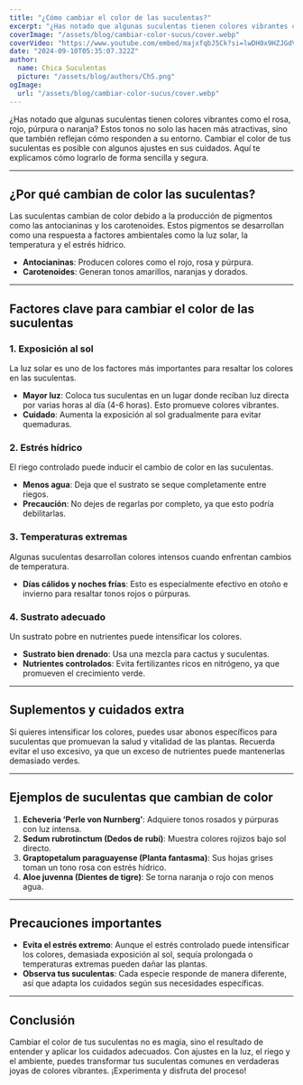 ```yaml
---
title: "¿Cómo cambiar el color de las suculentas?"
excerpt: "¿Has notado que algunas suculentas tienen colores vibrantes como el rosa, rojo, púrpura o naranja? Estos tonos no solo las hacen más atractivas, sino que también reflejan cómo responden a su entorno."
coverImage: "/assets/blog/cambiar-color-sucus/cover.webp"
coverVideo: "https://www.youtube.com/embed/majxfqbJ5Ck?si=lwDH0x9HZJGdVbEu"
date: "2024-09-10T05:35:07.322Z"
author:
  name: Chica Suculentas
  picture: "/assets/blog/authors/ChS.png"
ogImage:
  url: "/assets/blog/cambiar-color-sucus/cover.webp"
---
```


¿Has notado que algunas suculentas tienen colores vibrantes como el rosa, rojo, púrpura o naranja? Estos tonos no solo las hacen más atractivas, sino que también reflejan cómo responden a su entorno. Cambiar el color de tus suculentas es posible con algunos ajustes en sus cuidados. Aquí te explicamos cómo lograrlo de forma sencilla y segura.

---

## ¿Por qué cambian de color las suculentas?

Las suculentas cambian de color debido a la producción de pigmentos como las antocianinas y los carotenoides. Estos pigmentos se desarrollan como una respuesta a factores ambientales como la luz solar, la temperatura y el estrés hídrico.

- **Antocianinas**: Producen colores como el rojo, rosa y púrpura.
- **Carotenoides**: Generan tonos amarillos, naranjas y dorados.

---

## Factores clave para cambiar el color de las suculentas

### 1. **Exposición al sol**
La luz solar es uno de los factores más importantes para resaltar los colores en las suculentas.

- **Mayor luz**: Coloca tus suculentas en un lugar donde reciban luz directa por varias horas al día (4-6 horas). Esto promueve colores vibrantes.
- **Cuidado**: Aumenta la exposición al sol gradualmente para evitar quemaduras.

### 2. **Estrés hídrico**
El riego controlado puede inducir el cambio de color en las suculentas.

- **Menos agua**: Deja que el sustrato se seque completamente entre riegos.
- **Precaución**: No dejes de regarlas por completo, ya que esto podría debilitarlas.

### 3. **Temperaturas extremas**
Algunas suculentas desarrollan colores intensos cuando enfrentan cambios de temperatura.

- **Días cálidos y noches frías**: Esto es especialmente efectivo en otoño e invierno para resaltar tonos rojos o púrpuras.

### 4. **Sustrato adecuado**
Un sustrato pobre en nutrientes puede intensificar los colores.

- **Sustrato bien drenado**: Usa una mezcla para cactus y suculentas.
- **Nutrientes controlados**: Evita fertilizantes ricos en nitrógeno, ya que promueven el crecimiento verde.

---

## Suplementos y cuidados extra

Si quieres intensificar los colores, puedes usar abonos específicos para suculentas que promuevan la salud y vitalidad de las plantas. Recuerda evitar el uso excesivo, ya que un exceso de nutrientes puede mantenerlas demasiado verdes.

---

## Ejemplos de suculentas que cambian de color

1. **Echeveria ‘Perle von Nurnberg’**: Adquiere tonos rosados y púrpuras con luz intensa.
2. **Sedum rubrotinctum (Dedos de rubí)**: Muestra colores rojizos bajo sol directo.
3. **Graptopetalum paraguayense (Planta fantasma)**: Sus hojas grises toman un tono rosa con estrés hídrico.
4. **Aloe juvenna (Dientes de tigre)**: Se torna naranja o rojo con menos agua.

---

## Precauciones importantes

- **Evita el estrés extremo**: Aunque el estrés controlado puede intensificar los colores, demasiada exposición al sol, sequía prolongada o temperaturas extremas pueden dañar las plantas.
- **Observa tus suculentas**: Cada especie responde de manera diferente, así que adapta los cuidados según sus necesidades específicas.

---

## Conclusión

Cambiar el color de tus suculentas no es magia, sino el resultado de entender y aplicar los cuidados adecuados. Con ajustes en la luz, el riego y el ambiente, puedes transformar tus suculentas comunes en verdaderas joyas de colores vibrantes. ¡Experimenta y disfruta del proceso!